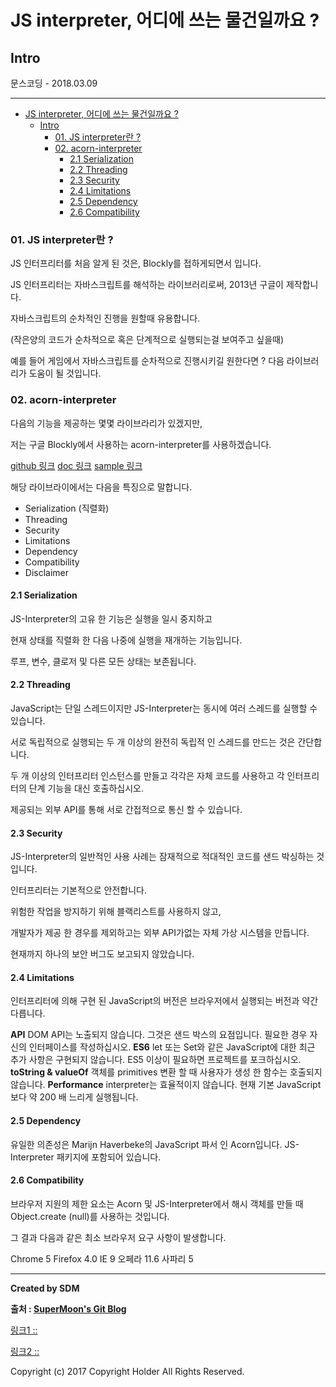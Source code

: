 # JS interpreter, 어디에 쓰는 물건일까요 ?
## Intro
<div class="pull-right"> 문스코딩 - 2018.03.09 </div>

---

<!-- @import "[TOC]" {cmd="toc" depthFrom=1 depthTo=6 orderedList=false} -->
<!-- code_chunk_output -->

* [JS interpreter, 어디에 쓰는 물건일까요 ?](#js-interpreter-어디에-쓰는-물건일까요)
	* [Intro](#intro)
		* [01. JS interpreter란 ?](#01-js-interpreter란)
		* [02. acorn-interpreter](#02-acorn-interpreter)
			* [2.1 Serialization](#21-serialization)
			* [2.2 Threading](#22-threading)
			* [2.3 Security](#23-security)
			* [2.4 Limitations](#24-limitations)
			* [2.5 Dependency](#25-dependency)
			* [2.6 Compatibility](#26-compatibility)

<!-- /code_chunk_output -->

### 01. JS interpreter란 ?

JS 인터프리터를 처음 알게 된 것은, Blockly를 접하게되면서 입니다.

JS 인터프리터는 자바스크립트를 해석하는 라이브러리로써, 2013년 구글이 제작합니다.

자바스크립트의 순차적인 진행을 원할때 유용합니다.

(작은양의 코드가 순차적으로 혹은 단계적으로 실행되는걸 보여주고 싶을때)

예를 들어 게임에서 자바스크립트를 순차적으로 진행시키길 원한다면 ? 다음 라이브러리가 도움이 될 것입니다.

### 02. acorn-interpreter

다음의 기능을 제공하는 몇몇 라이브라리가 있겠지만,

저는 구글 Blockly에서 사용하는 acorn-interpreter를 사용하겠습니다.

[github 링크](https://github.com/NeilFraser/JS-Interpreter)
[doc 링크](https://neil.fraser.name/software/JS-Interpreter/docs.html)
[sample 링크](https://neil.fraser.name/software/JS-Interpreter/index.html)

해당 라이브라이에서는 다음을 특징으로 말합니다.

- Serialization (직렬화)
- Threading
- Security
- Limitations
- Dependency
- Compatibility
- Disclaimer

#### 2.1 Serialization

JS-Interpreter의 고유 한 기능은 실행을 일시 중지하고

현재 상태를 직렬화 한 다음 나중에 실행을 재개하는 기능입니다.

루프, 변수, 클로저 및 다른 모든 상태는 보존됩니다.

#### 2.2 Threading

JavaScript는 단일 스레드이지만 JS-Interpreter는 동시에 여러 스레드를 실행할 수 있습니다.

서로 독립적으로 실행되는 두 개 이상의 완전히 독립적 인 스레드를 만드는 것은 간단합니다.

두 개 이상의 인터프리터 인스턴스를 만들고 각각은 자체 코드를 사용하고 각 인터프리터의 단계 기능을 대신 호출하십시오.

제공되는 외부 API를 통해 서로 간접적으로 통신 할 수 있습니다.

#### 2.3 Security

JS-Interpreter의 일반적인 사용 사례는 잠재적으로 적대적인 코드를 샌드 박싱하는 것입니다.

인터프리터는 기본적으로 안전합니다.

위험한 작업을 방지하기 위해 블랙리스트를 사용하지 않고,

개발자가 제공 한 경우를 제외하고는 외부 API가없는 자체 가상 시스템을 만듭니다.

현재까지 하나의 보안 버그도 보고되지 않았습니다.

#### 2.4 Limitations

인터프리터에 의해 구현 된 JavaScript의 버전은 브라우저에서 실행되는 버전과 약간 다릅니다.

**API**
DOM API는 노출되지 않습니다. 그것은 샌드 박스의 요점입니다. 필요한 경우 자신의 인터페이스를 작성하십시오.
**ES6**
let 또는 Set와 같은 JavaScript에 대한 최근 추가 사항은 구현되지 않습니다. ES5 이상이 필요하면 프로젝트를 포크하십시오.
**toString & valueOf**
객체를 primitives 변환 할 때 사용자가 생성 한 함수는 호출되지 않습니다.
**Performance**
interpreter는 효율적이지 않습니다. 현재 기본 JavaScript보다 약 200 배 느리게 실행됩니다.

#### 2.5 Dependency

유일한 의존성은 Marijn Haverbeke의 JavaScript 파서 인 Acorn입니다. JS-Interpreter 패키지에 포함되어 있습니다.

#### 2.6 Compatibility

브라우저 지원의 제한 요소는 Acorn 및 JS-Interpreter에서 해시 객체를 만들 때 Object.create (null)를 사용하는 것입니다.

그 결과 다음과 같은 최소 브라우저 요구 사항이 발생합니다.

Chrome 5
Firefox 4.0
IE 9
오페라 11.6
사파리 5

---

**Created by SDM**

**출처 : [SuperMoon's Git Blog](https://github.com/jm921106)**

[링크1 :: ]()

[링크2 :: ]()

Copyright (c) 2017 Copyright Holder All Rights Reserved.
